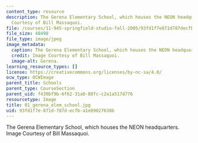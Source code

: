 ```yaml
---
content_type: resource
description: The Gerena Elementary School, which houses the NEON headquarters. Image
  Courtesy of Bill Massaquoi.
file: /courses/11-945-springfield-studio-fall-2005/93fd1f7e871d787decfba1e09027638b_01_gerena_elem_school.jpg
file_size: 48498
file_type: image/jpeg
image_metadata:
  caption: The Gerena Elementary School, which houses the NEON headquarters.
  credit: Image Courtesy of Bill Massaquoi.
  image-alt: Gerena.
learning_resource_types: []
license: https://creativecommons.org/licenses/by-nc-sa/4.0/
ocw_type: OCWImage
parent_title: Schools
parent_type: CourseSection
parent_uid: f430bf9b-6f62-31a0-88fc-c2a1a517d776
resourcetype: Image
title: 01_gerena_elem_school.jpg
uid: 93fd1f7e-871d-787d-ecfb-a1e09027638b
---
```

The Gerena Elementary School, which houses the NEON headquarters. Image Courtesy of Bill Massaquoi.